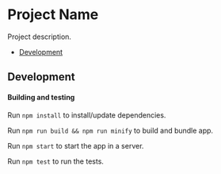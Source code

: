 Project Name
====

Project description.

- [Development](#development)


## <a name="development"></a>Development

#### Building and testing

Run `npm install` to install/update dependencies.

Run `npm run build && npm run minify` to build and bundle app.

Run `npm start` to start the app in a server.

Run `npm test` to run the tests.
